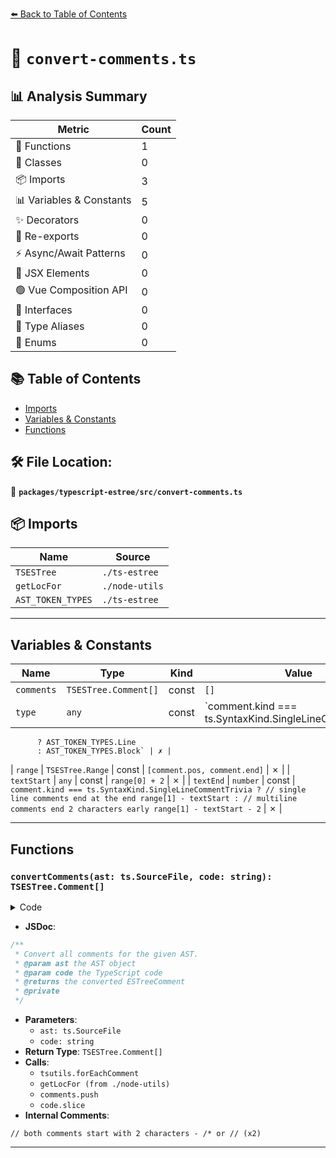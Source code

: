 [⬅️ Back to Table of Contents](../../../index.md)

# 📄 `convert-comments.ts`

## 📊 Analysis Summary

| Metric | Count |
|--------|-------|
| 🔧 Functions | 1 |
| 🧱 Classes | 0 |
| 📦 Imports | 3 |
| 📊 Variables & Constants | 5 |
| ✨ Decorators | 0 |
| 🔄 Re-exports | 0 |
| ⚡ Async/Await Patterns | 0 |
| 💠 JSX Elements | 0 |
| 🟢 Vue Composition API | 0 |
| 📐 Interfaces | 0 |
| 📑 Type Aliases | 0 |
| 🎯 Enums | 0 |

## 📚 Table of Contents

- [Imports](#imports)
- [Variables & Constants](#variables-constants)
- [Functions](#functions)

## 🛠️ File Location:
📂 **`packages/typescript-estree/src/convert-comments.ts`**

## 📦 Imports

| Name | Source |
|------|--------|
| `TSESTree` | `./ts-estree` |
| `getLocFor` | `./node-utils` |
| `AST_TOKEN_TYPES` | `./ts-estree` |


---

## Variables & Constants

| Name | Type | Kind | Value | Exported |
|------|------|------|-------|----------|
| `comments` | `TSESTree.Comment[]` | const | `[]` | ✗ |
| `type` | `any` | const | `comment.kind === ts.SyntaxKind.SingleLineCommentTrivia
          ? AST_TOKEN_TYPES.Line
          : AST_TOKEN_TYPES.Block` | ✗ |
| `range` | `TSESTree.Range` | const | `[comment.pos, comment.end]` | ✗ |
| `textStart` | `any` | const | `range[0] + 2` | ✗ |
| `textEnd` | `number` | const | `comment.kind === ts.SyntaxKind.SingleLineCommentTrivia
          ? // single line comments end at the end
            range[1] - textStart
          : // multiline comments end 2 characters early
            range[1] - textStart - 2` | ✗ |


---

## Functions

### `convertComments(ast: ts.SourceFile, code: string): TSESTree.Comment[]`

<details><summary>Code</summary>

```ts
export function convertComments(
  ast: ts.SourceFile,
  code: string,
): TSESTree.Comment[] {
  const comments: TSESTree.Comment[] = [];

  tsutils.forEachComment(
    ast,
    (_, comment) => {
      const type =
        comment.kind === ts.SyntaxKind.SingleLineCommentTrivia
          ? AST_TOKEN_TYPES.Line
          : AST_TOKEN_TYPES.Block;
      const range: TSESTree.Range = [comment.pos, comment.end];
      const loc = getLocFor(range, ast);

      // both comments start with 2 characters - /* or //
      const textStart = range[0] + 2;
      const textEnd =
        comment.kind === ts.SyntaxKind.SingleLineCommentTrivia
          ? // single line comments end at the end
            range[1] - textStart
          : // multiline comments end 2 characters early
            range[1] - textStart - 2;
      comments.push({
        type,
        loc,
        range,
        value: code.slice(textStart, textStart + textEnd),
      });
    },
    ast,
  );

  return comments;
}
```
</details>

- **JSDoc**:
```ts
/**
 * Convert all comments for the given AST.
 * @param ast the AST object
 * @param code the TypeScript code
 * @returns the converted ESTreeComment
 * @private
 */
```

- **Parameters**:
  - `ast: ts.SourceFile`
  - `code: string`
- **Return Type**: `TSESTree.Comment[]`
- **Calls**:
  - `tsutils.forEachComment`
  - `getLocFor (from ./node-utils)`
  - `comments.push`
  - `code.slice`
- **Internal Comments**:
```
// both comments start with 2 characters - /* or // (x2)
```


---